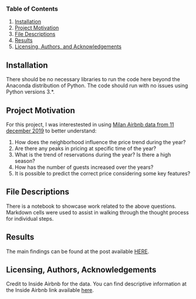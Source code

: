 
### Table of Contents

1. [Installation](#installation)
2. [Project Motivation](#motivation)
3. [File Descriptions](#files)
4. [Results](#results)
5. [Licensing, Authors, and Acknowledgements](#licensing)

## Installation <a name="installation"></a>

There should be no necessary libraries to run the code here beyond the Anaconda distribution of Python.  The code should run with no 
issues using Python versions 3.*.

## Project Motivation<a name="motivation"></a>

For this project, I was interestested in using [Milan Airbnb data from 11 december 2019](http://insideairbnb.com/get-the-data.html) 
to better understand:

1. How does the neighborhood influence the price trend during the year?
2. Are there any peaks in pricing at specific time of the year?
3. What is the trend of reservations during the year? Is there a high season?
4. How has the number of guests increased over the years?
5. It is possible to predict the correct price considering some key features?


## File Descriptions <a name="files"></a>

There is a notebook to showcase work related to the above questions. Markdown cells were used to assist in walking through the
thought process for individual steps.  

## Results<a name="results"></a>

The main findings can be found at the post available [HERE](https://medium.com).

## Licensing, Authors, Acknowledgements<a name="licensing"></a>

Credit to Inside Airbnb for the data.  You can find descriptive information at the 
Inside Airbnb link available [here](http://insideairbnb.com/about.html).  
